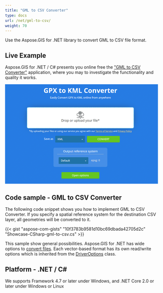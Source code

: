 ```yaml
---
title: "GML to CSV Converter"
type: docs
url: /net/gml-to-csv/
weight: 70
---
```


Use the Aspose.GIS for .NET library to convert GML to CSV file format.

## **Live Example**

Aspose.GIS for .NET / C# presents you online free the ["GML to CSV Converter"](https://products.aspose.app/gis/conversion/gml-to-csv) application, where you may to investigate the functionality and quality it works.

![GML to CSV Converter App](conversion.png)

## **Code sample - GML to CSV Converter**

The following code snippet shows you how to implement GML to CSV Converter. If you specify a spatial reference system for the destination CSV layer, all geometries will be converted to it. 

{{< gist "aspose-com-gists" "10f3783b9581d10bc69dbada42705d2c" "Showcase-CSharp-gml-to-csv.cs" >}}

This sample show general possibilities. Aspose.GIS for .NET has wide options to [convert files](https://docs.aspose.com/gis/net/vector-layers/). Each vector-based format has its own read/write options which is inherited from the [DriverOptions](https://apireference.aspose.com/gis/net/aspose.gis/driveroptions) class.

## **Platform - .NET / C#**

We supports Framework 4.7 or later under Windows, and .NET Core 2.0 or later under Windows or Linux

